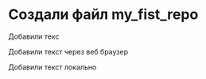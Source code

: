﻿# Создали файл my_fist_repo

Добавили текс

Добавили текст через веб браузер

Добавили текст локально